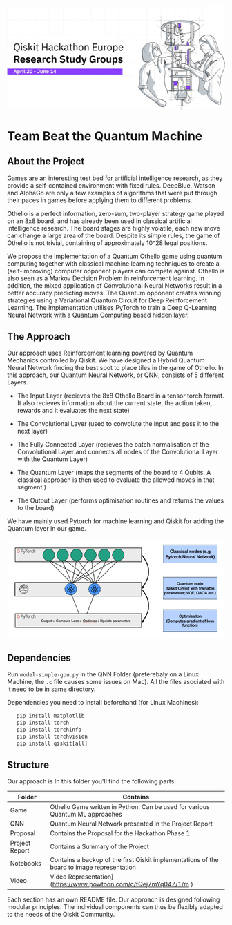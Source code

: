 ![alt text](https://github.com/HayleySummer/Qiskit_Hackathon_Europe/blob/main/Hackathon.jpeg "Qiskit Hackathon")

# Team Beat the Quantum Machine

## About the Project
Games are an interesting test bed for artificial intelligence research, as they provide a self-contained environment with fixed rules. DeepBlue, Watson and AlphaGo are only a few examples of algorithms that were put through their paces in games before applying them to different problems.


Othello is a perfect information, zero-sum, two-player strategy game played on an 8x8 board, and has already been used in classical artificial intelligence research. The board stages are highly volatile, each new move can change a large area of the board. Despite its simple rules, the game of Othello is not trivial, containing of approximately 10^28 legal positions.


We propose the implementation of a Quantum Othello game using quantum computing together with classical machine learning techniques to create a (self-improving) computer opponent players can compete against. Othello is also seen as a Markov Decision Problem in reinforcement learning. In addition, the mixed application of Convolutional Neural Networks result in a better accuracy predicting moves. The Quantum opponent creates winning strategies using a Variational Quantum Circuit for Deep Reinforcement Learning. The implementation utilises PyTorch to train a Deep Q-Learning Neural Network with a Quantum Computing based hidden layer.


## The Approach

Our approach uses Reinforcement learning powered by Quantum Mechanics controlled by Qiskit. We have designed a Hybrid Quantum Neural Network finding the best spot to place tiles in the game of Othello. In this approach, our Quantum Neural Network, or QNN, consists of 5 different Layers.

* The Input Layer (recieves the 8x8 Othello Board in a tensor torch format. It also recieves information about the current state, the action taken, rewards and it evaluates the next state)

* The Convolutional Layer (used to convolute the input and pass it to the next layer)

* The Fully Connected Layer (recieves the batch normalisation of the Convolutional Layer and connects all nodes of the Convolutional Layer with the Quantum Layer)

* The Quantum Layer (maps the segments of the board to 4 Qubits. A classical approach is then used to evaluate the allowed moves in that segment.)

* The Output Layer (performs optimisation routines and returns the values to the board)

We have mainly used Pytorch for machine learning and Qiskit for adding the Quantum layer in our game. 

![alt text](https://github.com/HayleySummer/Qiskit_Hackathon_Europe/blob/main/Project%20Report/Pictures/Nodes.png "QNN Nodes")

## Dependencies

Run `model-simple-gpu.py` in the QNN Folder (preferebaly on a Linux Machine, the `.c` file causes some issues on Mac).
All the files asociated with it need to be in same directory. 

Dependencies you need to install beforehand (for Linux Machines):

```pip install sklearn
   pip install matplotlib
   pip install torch 
   pip install torchinfo
   pip install torchvision
   pip install qiskit[all]
```

## Structure
Our approach is In this folder you'll find the following parts: 

| Folder        | Contains      | 
| ------------- |-------------|
| Game       | Othello Game written in Python. Can be used for various Quantum ML approaches |
| QNN     | Quantum Neural Network presented in the Project Report     |
| Proposal | Contains the Proposal for the Hackathon Phase 1      |
| Project Report  |  Contains a Summary of the Project      |
| Notebooks |  Contains a backup of the first Qiskit implementations of the board to image representation     |
| Video |  Video Representation](https://www.powtoon.com/c/fQej7mYq04Z/1/m )     |

Each section has an own README file.
Our approach is designed following modular principles. The individual components can thus be flexibly adapted to the needs of the Qiskit Community. 

